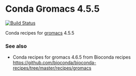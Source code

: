 # Conda Gromacs 4.5.5
[![Build Status](https://travis-ci.org/hsiaoyi0504/conda_gromacs_4.5.5.svg?branch=master)](https://travis-ci.org/hsiaoyi0504/conda_gromacs_4.5.5)

Conda recipes for [gromacs](http://www.gromacs.org/) 4.5.5

### See also
- Conda recipes for gromacs 4.6.5 from Bioconda recipes https://github.com/bioconda/bioconda-recipes/tree/master/recipes/gromacs
